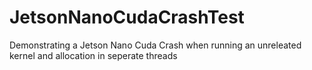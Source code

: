 # JetsonNanoCudaCrashTest
Demonstrating a Jetson Nano Cuda Crash when running an unreleated kernel and allocation in seperate threads
